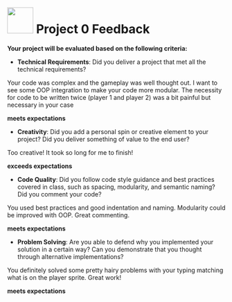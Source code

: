# <img src="https://cloud.githubusercontent.com/assets/7833470/10423298/ea833a68-7079-11e5-84f8-0a925ab96893.png" width="60"> Project 0 Feedback

**Your project will be evaluated based on the following criteria:**

* **Technical Requirements**: Did you deliver a project that met all the technical requirements?  

Your code was complex and the gameplay was well thought out.  I want to see some OOP integration to make your code more modular.  The necessity for code to be written twice (player 1 and player 2) was a bit painful but necessary in your case

**meets expectations**

* **Creativity**: Did you add a personal spin or creative element to your project? Did you deliver something of value to the end user?

Too creative! It took so long for me to finish!

**exceeds expectations**

* **Code Quality**: Did you follow code style guidance and best practices covered in class, such as spacing, modularity, and semantic naming? Did you comment your code?

You used best practices and good indentation and naming.  Modularity could be improved with OOP.  Great commenting.

**meets expectations**

* **Problem Solving**: Are you able to defend why you implemented your solution in a certain way? Can you demonstrate that you thought through alternative implementations?

You definitely solved some pretty hairy problems with your typing matching what is on the player sprite.  Great work!

**meets expectations**
